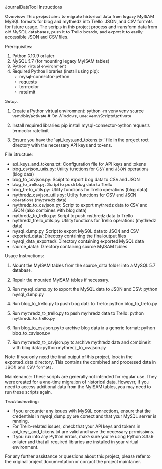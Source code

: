 JournalDataTool Instructions

Overview:
This project aims to migrate historical data from legacy MyISAM MySQL formats for blog and mythredz into Trello, JSON, and CSV formats for future usage. The scripts in this project process and transform data from old MySQL databases, push it to Trello boards, and export it to easily accessible JSON and CSV files.

Prerequisites:
1. Python 3.10.9 or later
2. MySQL 5.7 (for mounting legacy MyISAM tables)
3. Python virtual environment
4. Required Python libraries (install using pip):
   - mysql-connector-python
   - requests
   - termcolor
   - ratelimit

Setup:
1. Create a Python virtual environment:
   python -m venv venv
   source venv/bin/activate  # On Windows, use: venv\Scripts\activate

2. Install required libraries:
   pip install mysql-connector-python requests termcolor ratelimit

3. Ensure you have the 'api_keys_and_tokens.txt' file in the project root directory with the necessary API keys and tokens.

File Structure:
- api_keys_and_tokens.txt: Configuration file for API keys and tokens
- blog_csvjson_utils.py: Utility functions for CSV and JSON operations (blog data)
- blog_to_csvjson.py: Script to export blog data to CSV and JSON
- blog_to_trello.py: Script to push blog data to Trello
- blog_trello_utils.py: Utility functions for Trello operations (blog data)
- mythredz_csvjson_utils.py: Utility functions for CSV and JSON operations (mythredz data)
- mythredz_to_csvjson.py: Script to export mythredz data to CSV and JSON (also combines with blog data)
- mythredz_to_trello.py: Script to push mythredz data to Trello
- mythredz_trello_utils.py: Utility functions for Trello operations (mythredz data)
- mysql_dump.py: Script to export MySQL data to JSON and CSV
- exported_data/: Directory containing the final output files
- mysql_data_exported/: Directory containing exported MySQL data
- source_data/: Directory containing source MyISAM tables

Usage Instructions:
1. Mount the MyISAM tables from the source_data folder into a MySQL 5.7 database.
2. Repair the mounted MyISAM tables if necessary.
3. Run mysql_dump.py to export the MySQL data to JSON and CSV:
   python mysql_dump.py

4. Run blog_to_trello.py to push blog data to Trello:
   python blog_to_trello.py

5. Run mythredz_to_trello.py to push mythredz data to Trello:
   python mythredz_to_trello.py

6. Run blog_to_csvjson.py to archive blog data in a generic format:
   python blog_to_csvjson.py

7. Run mythredz_to_csvjson.py to archive mythredz data and combine it with blog data:
   python mythredz_to_csvjson.py

Note: If you only need the final output of this project, look in the exported_data directory. This contains the combined and processed data in JSON and CSV formats.

Maintenance:
These scripts are generally not intended for regular use. They were created for a one-time migration of historical data. However, if you need to access additional data from the MyISAM tables, you may need to run these scripts again.

Troubleshooting:
- If you encounter any issues with MySQL connections, ensure that the credentials in mysql_dump.py are correct and that your MySQL server is running.
- For Trello-related issues, check that your API keys and tokens in api_keys_and_tokens.txt are valid and have the necessary permissions.
- If you run into any Python errors, make sure you're using Python 3.10.9 or later and that all required libraries are installed in your virtual environment.

For any further assistance or questions about this project, please refer to the original project documentation or contact the project maintainer.

